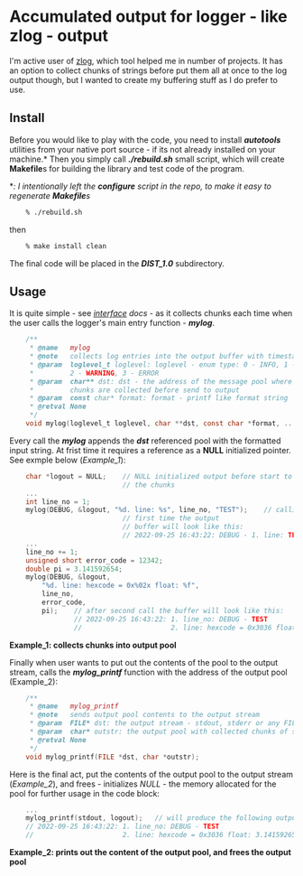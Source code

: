 # Accumulated output for logger - like zlog - output

I'm active user of [zlog](https://github.com/HardySimpson/zlog), which tool helped me in number of projects. It has an option to collect chunks of strings before put them all at once to the log output though, but I wanted to create my buffering stuff as I do prefer to use.

<h2>Install</h2>

Before you would like to play with the code, you need to install ***autotools*** utilities from your native port source - if its not already installed on your machine.*
Then you simply call ***./rebuild.sh*** small script, which will create **Makefile**s for building the library and test code of the program.

**: I intentionally left the <b><i>configure</i></b> script in the repo, to make it easy to regenerate ***Makefile***s*

```bash
    % ./rebuild.sh
```

then

```bash
    % make install clean
```

The final code will be placed in the ***DIST_1.0*** subdirectory.

<h2>Usage</h2>

It is quite simple - see *[interface](src/README.md) docs* - as it collects chunks each time when the user calls the logger's main entry function - ***mylog***.
```c
    /**
     * @name   mylog
     * @note   collects log entries into the output buffer with timestamp and loglevel info
     * @param  loglevel_t loglevel: loglevel - enum type: 0 - INFO, 1 - DEBUG
     *         2 - WARNING, 3 - ERROR
     * @param  char** dst: dst - the address of the message pool where
     *         chunks are collected before send to output    
     * @param  const char* format: format - printf like format string
     * @retval None
     */
    void mylog(loglevel_t loglevel, char **dst, const char *format, ...);
```

Every call the ***mylog*** appends the ***dst*** referenced pool with the formatted input string.
At frist time it requires a reference as a **NULL** initialized pointer. See exmple below (*Example_1*):
```c
    char *logout = NULL;    // NULL initialized output before start to collect 
                            // the chunks
    ...
    int line_no = 1;
    mylog(DEBUG, &logout, "%d. line: %s", line_no, "TEST");    // calling 
                            // first time the output 
                            // buffer will look like this:
                            // 2022-09-25 16:43:22: DEBUG - 1. line: TEST
    ...
    line_no += 1;
    unsigned short error_code = 12342;
    double pi = 3.141592654;
    mylog(DEBUG, &logout, 
        "%d. line: hexcode = 0x%02x float: %f", 
        line_no, 
        error_code, 
        pi);    // after second call the buffer will look like this:
                // 2022-09-25 16:43:22: 1. line_no: DEBUG - TEST
                //                      2. line: hexcode = 0x3036 float: 3.141592654
``` 
**Example_1: collects chunks into output pool**

Finally when user wants to put out the contents of the pool to the output stream, calls the ***mylog_printf*** function with the address of the output pool (Example_2):
```c
    /**
     * @name   mylog_printf
     * @note   sends output pool contents to the output stream
     * @param  FILE* dst: the output stream - stdout, stderr or any FILE* pointer
     * @param  char* outstr: the output pool with collected chunks of strings
     * @retval None
     */
    void mylog_printf(FILE *dst, char *outstr);
```
Here is the final act, put the contents of the output pool to the output stream (*Example_2*), and frees - initializes *NULL* - the memory allocated for the pool for further usage in the code block:
```c
    ...
    mylog_printf(stdout, logout);   // will produce the following output in STDOUT
    // 2022-09-25 16:43:22: 1. line_no: DEBUG - TEST
    //                      2. line: hexcode = 0x3036 float: 3.141592654
```
**Example_2: prints out the content of the output pool, and frees the output pool**

